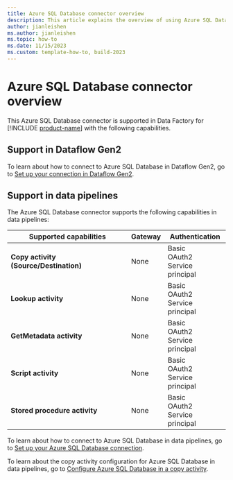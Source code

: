```yaml
---
title: Azure SQL Database connector overview
description: This article explains the overview of using Azure SQL Database.
author: jianleishen
ms.author: jianleishen
ms.topic: how-to
ms.date: 11/15/2023
ms.custom: template-how-to, build-2023
---
```


# Azure SQL Database connector overview

This Azure SQL Database connector is supported in Data Factory for [!INCLUDE [product-name](../includes/product-name.md)] with the following capabilities.

## Support in Dataflow Gen2

To learn about how to connect to Azure SQL Database in Dataflow Gen2, go to [Set up your connection in Dataflow Gen2](connector-azure-sql-database.md#set-up-your-connection-in-dataflow-gen2).

## Support in data pipelines

The Azure SQL Database connector supports the following capabilities in data pipelines:

| Supported capabilities | Gateway | Authentication |
| --- | --- | --- |
| **Copy activity (Source/Destination)** | None | Basic<br>OAuth2<br>Service principal |
| **Lookup activity** | None | Basic<br>OAuth2<br>Service principal |
| **GetMetadata activity** | None | Basic<br>OAuth2<br>Service principal |
| **Script activity** | None | Basic<br>OAuth2<br>Service principal |
| **Stored procedure activity** | None | Basic<br>OAuth2<br>Service principal |

To learn about how to connect to Azure SQL Database in data pipelines, go to [Set up your Azure SQL Database connection](connector-azure-sql-database.md#set-up-your-connection-in-a-data-pipeline).

To learn about the copy activity configuration for Azure SQL Database in data pipelines, go to [Configure Azure SQL Database in a copy activity](connector-azure-sql-database-copy-activity.md).
